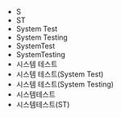 ﻿- S
- ST
- System Test
- System Testing
- SystemTest
- SystemTesting
- 시스템 테스트
- 시스템 테스트(System Test)
- 시스템 테스트(System Testing)
- 시스템테스트
- 시스템테스트(ST)
